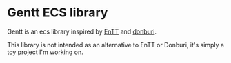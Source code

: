 # Gentt ECS library
Gentt is an ecs library inspired by [EnTT](https://www.github.com/skypjack/entt) and [donburi](https://www.github.com/yohamta/donburi).

This library is not intended as an alternative to EnTT or Donburi, it's simply a toy project I'm working on.

